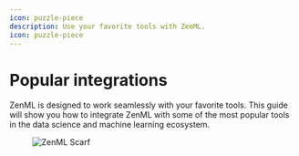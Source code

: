 ```yaml
---
icon: puzzle-piece
description: Use your favorite tools with ZenML.
icon: puzzle-piece
---
```


# Popular integrations

ZenML is designed to work seamlessly with your favorite tools. This guide will show you how to integrate ZenML with some of the most popular tools in the data science and machine learning ecosystem.

<figure><img src="https://static.scarf.sh/a.png?x-pxid=f0b4f458-0a54-4fcd-aa95-d5ee424815bc" alt="ZenML Scarf"><figcaption></figcaption></figure>

